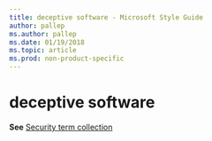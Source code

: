 ```yaml
---
title: deceptive software - Microsoft Style Guide
author: pallep
ms.author: pallep
ms.date: 01/19/2018
ms.topic: article
ms.prod: non-product-specific
---
```


# deceptive software

**See** [Security term collection](/style-guide/a-z-word-list-term-collections/term-collections/security-terms)
